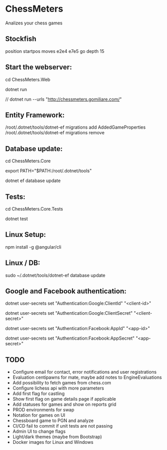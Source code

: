 # ChessMeters
Analizes your chess games

## Stockfish
position startpos moves e2e4 e7e5
go depth 15

## Start the webserver:

cd ChessMeters.Web

dotnet run

// dotnet run --urls "http://chessmeters.gomiliare.com/"

## Entity Framework:
/root/.dotnet/tools/dotnet-ef migrations add AddedGameProperties
/root/.dotnet/tools/dotnet-ef migrations remove

## Database update:

cd ChessMeters.Core

export PATH="$PATH:/root/.dotnet/tools"

dotnet ef database update

## Tests:

cd ChessMeters.Core.Tests

dotnet test

## Linux Setup:

npm install -g @angular/cli

## Linux / DB:

sudo ~/.dotnet/tools/dotnet-ef database update

## Google and Facebook authentication:

dotnet user-secrets set "Authentication:Google:ClientId" "&lt;client-id&gt;"
  
dotnet user-secrets set "Authentication:Google:ClientSecret" "&lt;client-secret&gt;"

dotnet user-secrets set "Authentication:Facebook:AppId" "&lt;app-id&gt;"

dotnet user-secrets set "Authentication:Facebook:AppSecret" "&lt;app-secret&gt;"

## TODO
- Configure email for contact, error notifications and user registrations
- Evaluation centipawns for mate, maybe add notes to EngineEvaluations
- Add possibility to fetch games from chess.com
- Configure lichess api with more parameters
- Add first flag for castling
- Show first flag on game details page if applicable
- Add statuses for games and show on reports grid
- PROD environments for swap
- Notation for games on UI
- Chessboard game to PGN and analyze
- CI/CD fail to commit if unit tests are not passing
- Admin UI to change flags
- Light/dark themes (maybe from Bootstrap)
- Docker images for Linux and Windows


